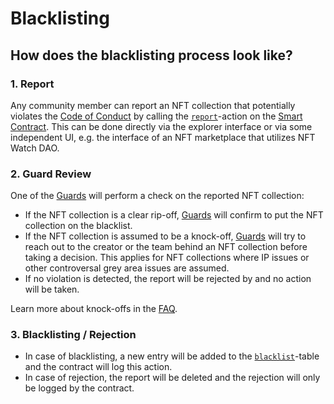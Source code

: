# Blacklisting

## How does the blacklisting process look like?

### 1. Report

Any community member can report an NFT collection that potentially violates the [Code of Conduct](./code-of-conduct.md) by calling the [`report`](https://explorer.xprnetwork.org/account/nftwatchdao?loadContract=true&tab=Actions&account=nftwatchdao&scope=nftwatchdao&limit=100&table=globals&action=report)-action on the [Smart Contract](./smart-contract.md#public). This can be done directly via the explorer interface or via some independent UI, e.g. the interface of an NFT marketplace that utilizes NFT Watch DAO.

### 2. Guard Review

One of the [Guards](./guards.md) will perform a check on the reported NFT collection:

- If the NFT collection is a clear rip-off, [Guards](./guards.md) will confirm to put the NFT collection on the blacklist.
- If the NFT collection is assumed to be a knock-off, [Guards](./guards.md) will try to reach out to the creator or the team behind an NFT collection before taking a decision. This applies for NFT collections where IP issues or other controversal grey area issues are assumed.
- If no violation is detected, the report will be rejected by and no action will be taken.

Learn more about knock-offs in the [FAQ](./faq.md#what-is-the-difference-between-copy-paste-scams-and-knock-off-assumptions-why-are-they-treated-differently-how-does-nft-watch-dao-make-the-determination).


### 3. Blacklisting / Rejection

- In case of blacklisting, a new entry will be added to the [`blacklist`](https://explorer.xprnetwork.org/account/nftwatchdao?loadContract=true&tab=Tables&account=nftwatchdao&scope=nftwatchdao&limit=100&table=blacklist)-table and the contract will log this action.
- In case of rejection, the report will be deleted and the rejection will only be logged by the contract.